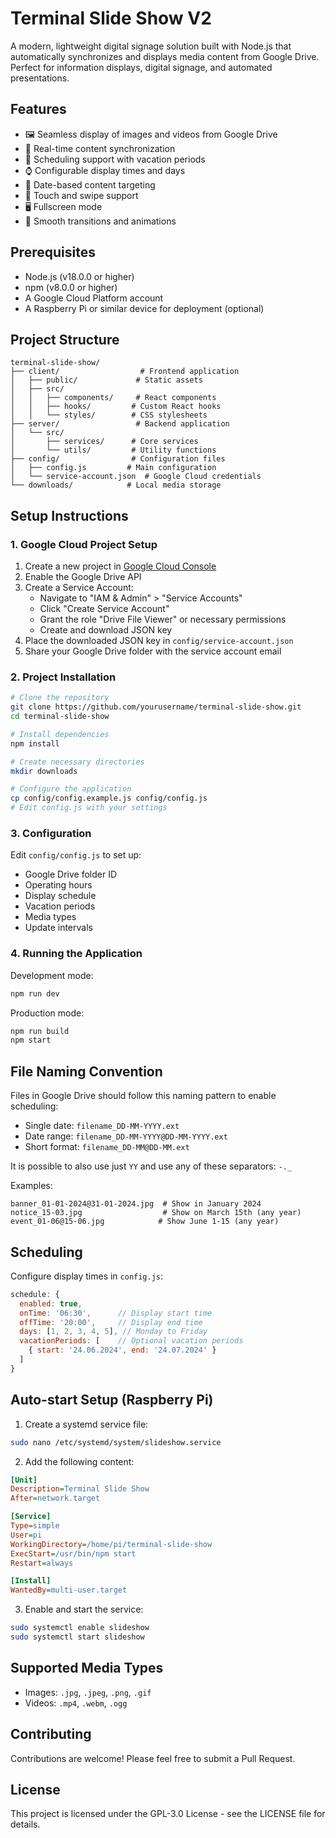 # Terminal Slide Show V2

A modern, lightweight digital signage solution built with Node.js that automatically synchronizes and displays media content from Google Drive. Perfect for information displays, digital signage, and automated presentations.

## Features

- 🖼️ Seamless display of images and videos from Google Drive
- 🔄 Real-time content synchronization
- 📅 Scheduling support with vacation periods
- ⌚ Configurable display times and days
- 🎯 Date-based content targeting
- 📱 Touch and swipe support
- 🖥️ Fullscreen mode
- 🎨 Smooth transitions and animations

## Prerequisites

- Node.js (v18.0.0 or higher)
- npm (v8.0.0 or higher)
- A Google Cloud Platform account
- A Raspberry Pi or similar device for deployment (optional)

## Project Structure

```
terminal-slide-show/
├── client/                  # Frontend application
│   ├── public/             # Static assets
│   ├── src/
│   │   ├── components/     # React components
│   │   ├── hooks/         # Custom React hooks
│   │   └── styles/        # CSS stylesheets
├── server/                 # Backend application
│   └── src/
│       ├── services/      # Core services
│       └── utils/         # Utility functions
├── config/                # Configuration files
│   ├── config.js         # Main configuration
│   └── service-account.json  # Google Cloud credentials
└── downloads/            # Local media storage
```

## Setup Instructions

### 1. Google Cloud Project Setup

1. Create a new project in [Google Cloud Console](https://console.cloud.google.com/)
2. Enable the Google Drive API
3. Create a Service Account:
   - Navigate to "IAM & Admin" > "Service Accounts"
   - Click "Create Service Account"
   - Grant the role "Drive File Viewer" or necessary permissions
   - Create and download JSON key
4. Place the downloaded JSON key in `config/service-account.json`
5. Share your Google Drive folder with the service account email

### 2. Project Installation

```bash
# Clone the repository
git clone https://github.com/yourusername/terminal-slide-show.git
cd terminal-slide-show

# Install dependencies
npm install

# Create necessary directories
mkdir downloads

# Configure the application
cp config/config.example.js config/config.js
# Edit config.js with your settings
```

### 3. Configuration

Edit `config/config.js` to set up:
- Google Drive folder ID
- Operating hours
- Display schedule
- Vacation periods
- Media types
- Update intervals

### 4. Running the Application

Development mode:
```bash
npm run dev
```

Production mode:
```bash
npm run build
npm start
```

## File Naming Convention

Files in Google Drive should follow this naming pattern to enable scheduling:

- Single date: `filename_DD-MM-YYYY.ext`
- Date range: `filename_DD-MM-YYYY@DD-MM-YYYY.ext`
- Short format: `filename_DD-MM@DD-MM.ext`

It is possible to also use just `YY` and use any of these separators: `-._`

Examples:
```
banner_01-01-2024@31-01-2024.jpg  # Show in January 2024
notice_15-03.jpg                  # Show on March 15th (any year)
event_01-06@15-06.jpg            # Show June 1-15 (any year)
```

## Scheduling

Configure display times in `config.js`:

```javascript
schedule: {
  enabled: true,
  onTime: '06:30',      // Display start time
  offTime: '20:00',     // Display end time
  days: [1, 2, 3, 4, 5], // Monday to Friday
  vacationPeriods: [    // Optional vacation periods
    { start: '24.06.2024', end: '24.07.2024' }
  ]
}
```

## Auto-start Setup (Raspberry Pi)

1. Create a systemd service file:
```bash
sudo nano /etc/systemd/system/slideshow.service
```

2. Add the following content:
```ini
[Unit]
Description=Terminal Slide Show
After=network.target

[Service]
Type=simple
User=pi
WorkingDirectory=/home/pi/terminal-slide-show
ExecStart=/usr/bin/npm start
Restart=always

[Install]
WantedBy=multi-user.target
```

3. Enable and start the service:
```bash
sudo systemctl enable slideshow
sudo systemctl start slideshow
```

## Supported Media Types

- Images: `.jpg`, `.jpeg`, `.png`, `.gif`
- Videos: `.mp4`, `.webm`, `.ogg`

## Contributing

Contributions are welcome! Please feel free to submit a Pull Request.

## License

This project is licensed under the GPL-3.0 License - see the LICENSE file for details.